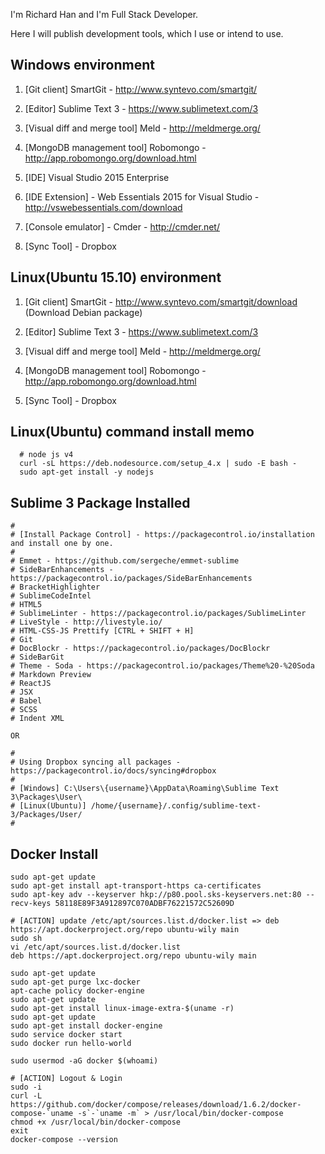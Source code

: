 I'm Richard Han and I'm Full Stack Developer.

Here I will publish development tools, which I use or intend to use.


## Windows environment

1. [Git client] SmartGit - http://www.syntevo.com/smartgit/

2. [Editor] Sublime Text 3 - https://www.sublimetext.com/3

3. [Visual diff and merge tool] Meld - http://meldmerge.org/

4. [MongoDB management tool] Robomongo - http://app.robomongo.org/download.html

5. [IDE] Visual Studio 2015 Enterprise

6. [IDE Extension] - Web Essentials 2015 for Visual Studio - http://vswebessentials.com/download

7. [Console emulator] - Cmder - http://cmder.net/

8. [Sync Tool] - Dropbox 


## Linux(Ubuntu 15.10) environment

1. [Git client] SmartGit - http://www.syntevo.com/smartgit/download (Download Debian package)

2. [Editor] Sublime Text 3 - https://www.sublimetext.com/3

3. [Visual diff and merge tool] Meld - http://meldmerge.org/

4. [MongoDB management tool] Robomongo - http://app.robomongo.org/download.html

5. [Sync Tool] - Dropbox  



## Linux(Ubuntu) command install memo
```
  # node js v4
  curl -sL https://deb.nodesource.com/setup_4.x | sudo -E bash -
  sudo apt-get install -y nodejs
 ```

## Sublime 3 Package Installed
 ```
 #
 # [Install Package Control] - https://packagecontrol.io/installation and install one by one.
 #
 # Emmet - https://github.com/sergeche/emmet-sublime
 # SideBarEnhancements - https://packagecontrol.io/packages/SideBarEnhancements
 # Bracket​Highlighter
 # SublimeCodeIntel
 # HTML5
 # Sublime​Linter - https://packagecontrol.io/packages/SublimeLinter
 # Live​Style - http://livestyle.io/
 # HTML-CSS-JS Prettify [CTRL + SHIFT + H]
 # Git
 # Doc​Blockr - https://packagecontrol.io/packages/DocBlockr
 # SideBarGit
 # Theme - Soda - https://packagecontrol.io/packages/Theme%20-%20Soda
 # Markdown Preview
 # ReactJS
 # JSX
 # Babel 
 # SCSS
 # Indent XML
 
 OR 

 #
 # Using Dropbox syncing all packages - https://packagecontrol.io/docs/syncing#dropbox
 # 
 # [Windows] C:\Users\{username}\AppData\Roaming\Sublime Text 3\Packages\User\
 # [Linux(Ubuntu)] /home/{username}/.config/sublime-text-3/Packages/User/
 #

 ```
 

## Docker Install
 ```
 sudo apt-get update
 sudo apt-get install apt-transport-https ca-certificates
 sudo apt-key adv --keyserver hkp://p80.pool.sks-keyservers.net:80 --recv-keys 58118E89F3A912897C070ADBF76221572C52609D
 
 # [ACTION] update /etc/apt/sources.list.d/docker.list => deb https://apt.dockerproject.org/repo ubuntu-wily main
 sudo sh 
 vi /etc/apt/sources.list.d/docker.list
 deb https://apt.dockerproject.org/repo ubuntu-wily main
 
 sudo apt-get update
 sudo apt-get purge lxc-docker
 apt-cache policy docker-engine
 sudo apt-get update
 sudo apt-get install linux-image-extra-$(uname -r)
 sudo apt-get update
 sudo apt-get install docker-engine
 sudo service docker start
 sudo docker run hello-world
 
 sudo usermod -aG docker $(whoami)

 # [ACTION] Logout & Login
 sudo -i
 curl -L https://github.com/docker/compose/releases/download/1.6.2/docker-compose-`uname -s`-`uname -m` > /usr/local/bin/docker-compose
 chmod +x /usr/local/bin/docker-compose
 exit
 docker-compose --version
 
 ```

